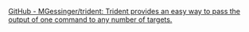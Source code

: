 
[GitHub - MGessinger/trident: Trident provides an easy way to pass the output of one command to any number of targets.](https://github.com/MGessinger/trident)
